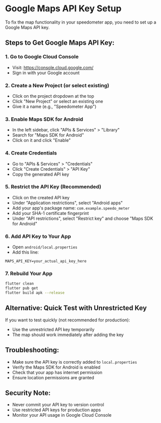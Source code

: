 # Google Maps API Key Setup

To fix the map functionality in your speedometer app, you need to set up a Google Maps API key.

## Steps to Get Google Maps API Key:

### 1. Go to Google Cloud Console
- Visit: https://console.cloud.google.com/
- Sign in with your Google account

### 2. Create a New Project (or select existing)
- Click on the project dropdown at the top
- Click "New Project" or select an existing one
- Give it a name (e.g., "Speedometer App")

### 3. Enable Maps SDK for Android
- In the left sidebar, click "APIs & Services" > "Library"
- Search for "Maps SDK for Android"
- Click on it and click "Enable"

### 4. Create Credentials
- Go to "APIs & Services" > "Credentials"
- Click "Create Credentials" > "API Key"
- Copy the generated API key

### 5. Restrict the API Key (Recommended)
- Click on the created API key
- Under "Application restrictions", select "Android apps"
- Add your app's package name: `com.example.speedo_meter`
- Add your SHA-1 certificate fingerprint
- Under "API restrictions", select "Restrict key" and choose "Maps SDK for Android"

### 6. Add API Key to Your App
- Open `android/local.properties`
- Add this line:
```
MAPS_API_KEY=your_actual_api_key_here
```

### 7. Rebuild Your App
```bash
flutter clean
flutter pub get
flutter build apk --release
```

## Alternative: Quick Test with Unrestricted Key
If you want to test quickly (not recommended for production):
- Use the unrestricted API key temporarily
- The map should work immediately after adding the key

## Troubleshooting:
- Make sure the API key is correctly added to `local.properties`
- Verify the Maps SDK for Android is enabled
- Check that your app has internet permission
- Ensure location permissions are granted

## Security Note:
- Never commit your API key to version control
- Use restricted API keys for production apps
- Monitor your API usage in Google Cloud Console
